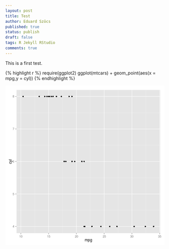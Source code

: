 ```yaml
---
layout: post
title: Test
author: Eduard Szöcs
published: true
status: publish
draft: false
tags: R Jekyll RStudio
comments: true
---
```

 
This is a first test.

{% highlight r %}
require(ggplot2)
ggplot(mtcars) +
  geom_point(aes(x = mpg,y = cyl))
{% endhighlight %}

![plot of chunk unnamed-chunk-1](/figures/unnamed-chunk-1-1.png) 
 
